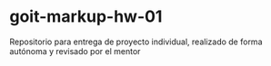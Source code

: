 # goit-markup-hw-01
Repositorio para entrega de proyecto individual, realizado de forma autónoma y revisado por el mentor

